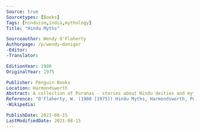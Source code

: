```yaml
---
Source: true
Sourcetypes: [Books]
Tags: [hinduism,india,mythology]
Title: "Hindu Myths"

Sourceauthor: Wendy O'Flaherty
Authorpage: /p/wendy-doniger
-Editor:
-Translator:

EditionYear: 1980
OriginalYear: 1975

Publisher: Penguin Books
Location: Harmondsworth
Abstract: A collection of Puranas - stories about Hindu deities and mythological figures.
Reference: "O'Flaherty, W. (1980 [1975]) Hindu Myths, Harmondsworth, Penguin Books."
-Wikipedia:

PublishDate: 2021-08-15
LastModifiedDate: 2021-08-15
---
```

